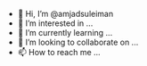 - 👋 Hi, I’m @amjadsuleiman
- 👀 I’m interested in ...
- 🌱 I’m currently learning ...
- 💞️ I’m looking to collaborate on ...
- 📫 How to reach me ...

<!---
amjadsuleiman/amjadsuleiman is a ✨ special ✨ repository because its `README.md` (this file) appears on your GitHub profile.
You can click the Preview link to take a look at your changes.
--->
